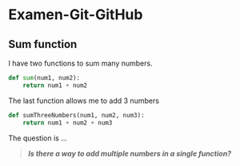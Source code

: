 # Examen-Git-GitHub
## Sum function
I have two functions to sum many numbers.
```python
def sum(num1, num2):
    return num1 + num2
```
The last function allows me to add 3 numbers
```python
def sumThreeNumbers(num1, num2, num3):
    return num1 + num2 + num3
```

The question is ...
> ***Is there a way to add multiple numbers in a single function?***